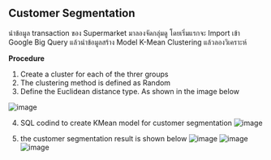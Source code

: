 Customer Segmentation
------------------------------------
นำข้อมูล transaction ของ Supermarket มาลองจัดกลุ่มดู โดยเริ่มแรกจะ Import เข้า Google Big Query แล้วนำข้อมูลสร้าง Model K-Mean Clustering แล้วลองวิเคราะห์ 

**Procedure**
  1. Create a cluster for each of the threr groups
  2. The clustering method is defined as Random
  3. Define the Euclidean distance type. As shown in the image below
  
![image](https://user-images.githubusercontent.com/77535395/122580384-1a443100-d080-11eb-9671-dc5d3a70595e.png)

  4. SQL codind to create KMean model for customer segmentation
![image](https://user-images.githubusercontent.com/77535395/122580594-4fe91a00-d080-11eb-9adc-9e7c40d49e7f.png)

  5. the customer segmentation result is shown below
![image](https://user-images.githubusercontent.com/77535395/122580816-92aaf200-d080-11eb-9de2-22ad29e28858.png)
![image](https://user-images.githubusercontent.com/77535395/122580927-b2421a80-d080-11eb-82fd-18fc89c8bfc9.png)
![image](https://user-images.githubusercontent.com/77535395/122580977-bec67300-d080-11eb-885a-7dc37f7eda53.png)
